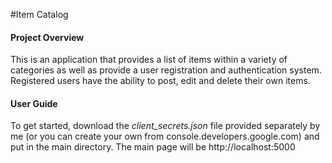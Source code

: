 #Item Catalog
#### Project Overview
This is an application that provides a list of items within a variety of categories as well as provide a user registration and authentication system. Registered users have the ability to post, edit and delete their own items.
#### User Guide
To get started, download the *client_secrets.json* file provided separately by me (or you can create your own from console.developers.google.com) and put in the main directory.
The main page will be http://localhost:5000
